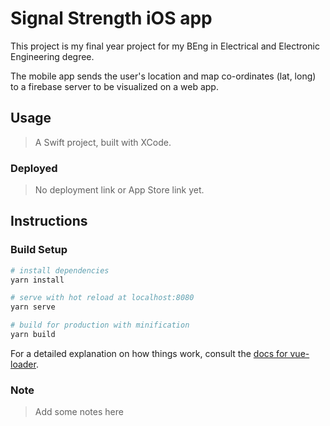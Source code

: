 # Signal Strength iOS app

This project is my final year project for my BEng in Electrical and Electronic Engineering degree.

The mobile app sends the user's location and map co-ordinates (lat, long) to a firebase server to be visualized on a web app.

## Usage

> A Swift project, built with XCode.

### Deployed
> No deployment link or App Store link yet.

## Instructions
### Build Setup

``` bash
# install dependencies
yarn install

# serve with hot reload at localhost:8080
yarn serve

# build for production with minification
yarn build
```

For a detailed explanation on how things work, consult the [docs for vue-loader](http://vuejs.github.io/vue-loader).

### Note
> Add some notes here
